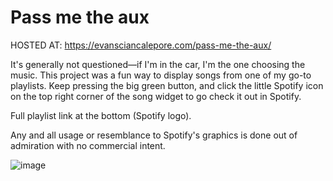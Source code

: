 # Pass me the aux

HOSTED AT: https://evansciancalepore.com/pass-me-the-aux/

It's generally not questioned—if I'm in the car, I'm the one choosing the music. This project was a fun way to display songs from one of my go-to playlists. Keep pressing the big green button, and click the little Spotify icon on the top right corner of the song widget to go check it out in Spotify.

Full playlist link at the bottom (Spotify logo).

Any and all usage or resemblance to Spotify's graphics is done out of admiration with no commercial intent.

![image](https://user-images.githubusercontent.com/34558352/154240398-3c6bdaeb-3ccc-4ec7-a1f9-87d35f63066f.png)
